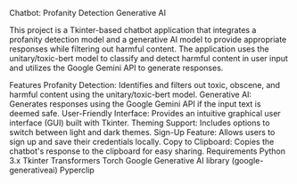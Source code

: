 Chatbot: Profanity Detection Generative AI

This project is a Tkinter-based chatbot application that integrates a profanity detection model and a generative AI model to provide appropriate responses while filtering out harmful content. The application uses the unitary/toxic-bert model to classify and detect harmful content in user input and utilizes the Google Gemini API to generate responses.

Features
Profanity Detection: Identifies and filters out toxic, obscene, and harmful content using the unitary/toxic-bert model.
Generative AI: Generates responses using the Google Gemini API if the input text is deemed safe.
User-Friendly Interface: Provides an intuitive graphical user interface (GUI) built with Tkinter.
Theming Support: Includes options to switch between light and dark themes.
Sign-Up Feature: Allows users to sign up and save their credentials locally.
Copy to Clipboard: Copies the chatbot's response to the clipboard for easy sharing.
Requirements
Python 3.x
Tkinter
Transformers
Torch
Google Generative AI library (google-generativeai)
Pyperclip
